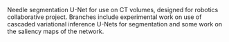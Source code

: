 Needle segmentation U-Net for use on CT volumes, designed for robotics collaborative project. Branches include experimental work on use of cascaded variational inference U-Nets for segmentation and some work on the saliency maps of the network.
